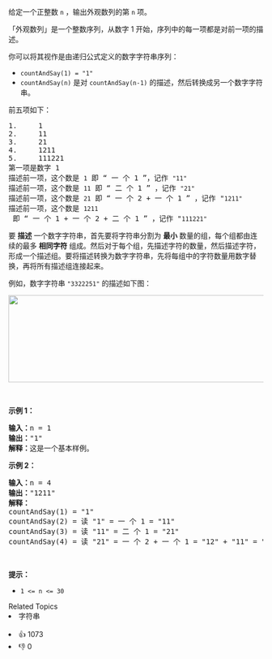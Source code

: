 <p>给定一个正整数 <code>n</code> ，输出外观数列的第 <code>n</code> 项。</p>

<p>「外观数列」是一个整数序列，从数字 1 开始，序列中的每一项都是对前一项的描述。</p>

<p>你可以将其视作是由递归公式定义的数字字符串序列：</p>

<ul> 
 <li><code>countAndSay(1) = "1"</code></li> 
 <li><code>countAndSay(n)</code> 是对 <code>countAndSay(n-1)</code> 的描述，然后转换成另一个数字字符串。</li> 
</ul>

<p>前五项如下：</p>

<pre>
1.     1
2.     11
3.     21
4.     1211
5.     111221
第一项是数字 1 
描述前一项，这个数是 <span><code>1</code></span> 即 “ 一 个 1 ”，记作 <span><code>"11"
</code></span>描述前一项，这个数是 <span><code>11</code></span> 即 “ 二 个 1 ” ，记作 <span><code>"21"
</code></span>描述前一项，这个数是 <span><code>21</code></span> 即 “ 一 个 2 + 一 个 1 ” ，记作 "<span><code>1211"
</code></span>描述前一项，这个数是 <span><code>1211</code></span> 即 “ 一 个 1 + 一 个 2 + 二 个 1 ” ，记作 "<span><code>111221"</code></span>
</pre>

<p>要 <strong>描述</strong> 一个数字字符串，首先要将字符串分割为 <strong>最小</strong> 数量的组，每个组都由连续的最多 <strong>相同字符</strong> 组成。然后对于每个组，先描述字符的数量，然后描述字符，形成一个描述组。要将描述转换为数字字符串，先将每组中的字符数量用数字替换，再将所有描述组连接起来。</p>

<p>例如，数字字符串 <code>"3322251"</code> 的描述如下图：</p> 
<img alt="" src="https://pic.leetcode-cn.com/1629874763-TGmKUh-image.png" style="width: 581px; height: 172px;" /> 
<ul> 
</ul>

<p>&nbsp;</p>

<p><strong>示例 1：</strong></p>

<pre>
<strong>输入：</strong>n = 1
<strong>输出：</strong>"1"
<strong>解释：</strong>这是一个基本样例。
</pre>

<p><strong>示例 2：</strong></p>

<pre>
<strong>输入：</strong>n = 4
<strong>输出：</strong>"1211"
<strong>解释：</strong>
countAndSay(1) = "1"
countAndSay(2) = 读 "1" = 一 个 1 = "11"
countAndSay(3) = 读 "11" = 二 个 1 = "21"
countAndSay(4) = 读 "21" = 一 个 2 + 一 个 1 = "12" + "11" = "1211"
</pre>

<p>&nbsp;</p>

<p><strong>提示：</strong></p>

<ul> 
 <li><code>1 &lt;= n &lt;= 30</code></li> 
</ul>

<div><div>Related Topics</div><div><li>字符串</li></div></div><br><div><li>👍 1073</li><li>👎 0</li></div>